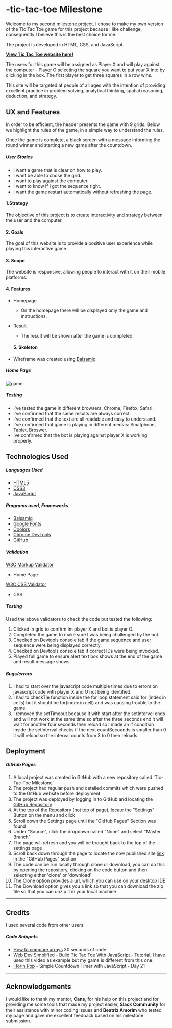 # -tic-tac-toe Milestone

Welcome to my second milestone project. I chose to make my own version of the Tic Tac Toe game for this project because I like challenge, consequently I believe this is the best choice for me.

The project is developed in HTML, CSS, and JavaScript.



[**View Tic Tac Toe website here!**](https://artneto.github.io/-tic-tac-toe/)

The users  for this game will be assigned as Player X and will play against the computer - Player O selecting the square you want to put your X into by clicking in the box. The first player to get three squares in a row wins.

This site will be targeted at people of all ages with the intention of providing excellent practice in problem solving, analytical thinking, spatial reasoning, deduction, and strategy.

## UX and Features


In order to be efficient, the header presents the game with 9 grids.
Below we highlight the rules of the game, in a simple way to understand the rules.

Once the game is complete, a black screen with a message informing the round winner and starting a new game after the countdown. 

##### User Stories
* I want a game that is clear on how to play.
* I want be able to chose the grid.
* I want to play against the computer. 
* I want to know if I got the sequence right.
* I want the game restart automatically without refreshing the page. 

#### 1.Strategy
The objective of this project is to create interactivity and strategy between the user and the computer.

#### 2. Goals
The goal of this website is to provide a positive user experience while playing this interactive game.

#### 3. Scope
The website is responsive, allowing people to interact with it on their mobile platforms.


#### 4. Features

* Homepage
    * On the homepage there will be displayed only the game and instructions.
    
* Result
    * The result will be shown after the game is completed.


    #### 5. Skeleton

* Wireframe was created using [Balsamiq](https://balsamiq.com/)


##### Home Page

![game](/assets/images/game.png)


##### Testing 


* I've tested the game in different browsers: Chrome, Firefox, Safari. 
* I've confirmed that the same results are always correct. 
* I've confirmed that the text are all readable and easy to understand. 
* I've confirmed that game is playing in different medias: Smatphone, Tablet, Broswer. 
* Ive confirmed that the bot is playing against player X is working properly. 

## Technologies Used


##### Languages Used

* [HTML5](https://html.com/html5/)
* [CSS3](https://css-tricks.com/)
* [JavaScript](https://en.wikipedia.org/wiki/JavaScript)


##### Programs used, Frameworks
* [Balsamiq](https://balsamiq.com/)
* [Google Fonts](https://fonts.google.com/)
* [Coolors](https://coolors.co/ebf5df-bad4aa-d4d4aa-edb458-e8871e)
* [Chrome DevTools](https://developers.google.com/web/tools/chrome-devtools)
* [GitHub](https://github.com/)

##### Validation

[W3C Markup Validator](https://validator.w3.org/)
* Home Page

[W3C CSS Validator](https://jigsaw.w3.org/css-validator/)
* CSS 

##### Testing

Used the above validators to check the code but tested the following:
1. Clicked in grid to confirm Im player X and bot is player O.
2. Completed the game to make sure I was being challenged by the bot. 
3. Checked on Devtools console tab if the game sequence and user sequence were being displayed correctly.
4. Checked on Devtools console tab if correct IDs were being invocked.
5. Played full game to ensure alert text box shows at the end of the game and result message shows.



##### Bugs/errors
1. I had to start over the javascript code multiple times due to errors on javascript code with player X and O not being identified. 
2. I  had to checkTie function inside the for loop statement said for (index in cells) but it should be for(index in cell) and was causing trouble to the game.
3. I removed the setTimeout because it with start after the setIntervel ends and will not work at the same time so after the three seconds end it will wait for another four seconds 
then reload so I made an if condition inside the setInterval checks if the next countSecounds is smaller than 0 it will reload so the interval counts from 3 to 0 then reloads.


## Deployment

##### GitHub Pages

1. A local project was created in GitHub with a new repository called 'Tic-Tac-Toe Milestone'
2. The project had regular push and detailed commits which were pushed to the GitHub website before deployment
3. The project was deployed by logging in to GitHub and locating the [GitHub Repository](https://artneto.github.io/-tic-tac-toe-Milestone/)
4. At the top of the Repository (not top of page), locate the "Settings" Button on the menu and click
5. Scroll down the Settings page until the "GitHub Pages" Section was found
6. Under "Source", click the dropdown called "None" and select "Master Branch"
7. The page will refresh and you will be brought back to the top of the settings page
8. Scroll back down through the page to locate the now published site [link](https://artneto.github.io/-tic-tac-toe-Milestone/) in the "GitHub Pages" section
9. The code can be run locally through clone or download, you can do this by opening the repository, clicking on the code button and then selecting either 'clone' or 'download'
10. The Clone option provides a url, which you can use on your desktop IDE
11. The Download option gives you a link so that you can download the zip file so that you can unzip it in your local machine
---

## Credits

I used several code from other users:

##### Code Snippets

* [How to compare arrays](https://www.30secondsofcode.org/articles/s/javascript-array-comparison) 30 seconds of code
* [Web Dev Simplified](https://www.youtube.com/watch?v=Y-GkMjUZsmM&t=69s) - Build Tic Tac Toe With JavaScript - Tutorial, I have used this video as example but my game is different from this one. 
* [Florin Pop](https://www.youtube.com/watch?v=x7WJEmxNlEs) - Simple Countdown Timer with JavaScript - Day 21
---

## Acknowledgements
I would like to thank my mentor, **Cans**, for his help on this project and for providing me some tools that made my project easier,
**Slack Community** for their assistance with minor coding issues and **Beatriz Amorim** who tested my page and gave me excellent feedback based on his milestone submission.

